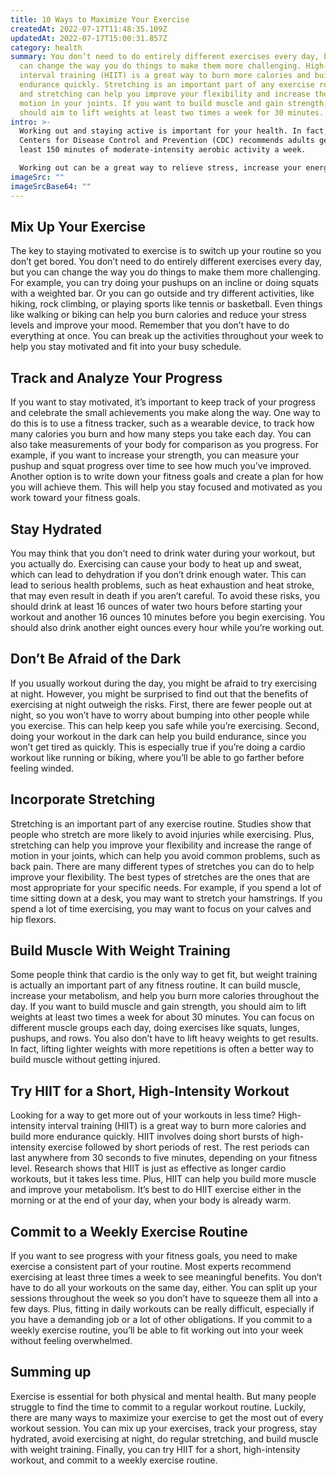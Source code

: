 ```yaml
---
title: 10 Ways to Maximize Your Exercise
createdAt: 2022-07-17T11:48:35.109Z
updatedAt: 2022-07-17T15:00:31.857Z
category: health
summary: You don’t need to do entirely different exercises every day, but you
  can change the way you do things to make them more challenging. High-intensity
  interval training (HIIT) is a great way to burn more calories and build more
  endurance quickly. Stretching is an important part of any exercise routine,
  and stretching can help you improve your flexibility and increase the range of
  motion in your joints. If you want to build muscle and gain strength, you
  should aim to lift weights at least two times a week for 30 minutes.
intro: >-
  Working out and staying active is important for your health. In fact, the
  Centers for Disease Control and Prevention (CDC) recommends adults get at
  least 150 minutes of moderate-intensity aerobic activity a week. 

  Working out can be a great way to relieve stress, increase your energy, and even improve your mental well-being. Don’t let a hectic schedule or fear of getting started stop you from exercising. There are many ways to maximize your exercise routine to make the most out of every workout session. If you want to see an improvement in how fast you can run, how many pushups you can do, or how many times you can climb stairs without getting winded, read on for some great tips on how to make that happen!
imageSrc: ""
imageSrcBase64: ""
---
```


## Mix Up Your Exercise

The key to staying motivated to exercise is to switch up your routine so you don’t get bored. You don’t need to do entirely different exercises every day, but you can change the way you do things to make them more challenging. For example, you can try doing your pushups on an incline or doing squats with a weighted bar. Or you can go outside and try different activities, like hiking, rock climbing, or playing sports like tennis or basketball. Even things like walking or biking can help you burn calories and reduce your stress levels and improve your mood. Remember that you don’t have to do everything at once. You can break up the activities throughout your week to help you stay motivated and fit into your busy schedule.

## Track and Analyze Your Progress

If you want to stay motivated, it’s important to keep track of your progress and celebrate the small achievements you make along the way. One way to do this is to use a fitness tracker, such as a wearable device, to track how many calories you burn and how many steps you take each day. You can also take measurements of your body for comparison as you progress. For example, if you want to increase your strength, you can measure your pushup and squat progress over time to see how much you’ve improved. Another option is to write down your fitness goals and create a plan for how you will achieve them. This will help you stay focused and motivated as you work toward your fitness goals.

## Stay Hydrated

You may think that you don’t need to drink water during your workout, but you actually do. Exercising can cause your body to heat up and sweat, which can lead to dehydration if you don’t drink enough water. This can lead to serious health problems, such as heat exhaustion and heat stroke, that may even result in death if you aren’t careful. To avoid these risks, you should drink at least 16 ounces of water two hours before starting your workout and another 16 ounces 10 minutes before you begin exercising. You should also drink another eight ounces every hour while you’re working out.

## Don’t Be Afraid of the Dark

If you usually workout during the day, you might be afraid to try exercising at night. However, you might be surprised to find out that the benefits of exercising at night outweigh the risks. First, there are fewer people out at night, so you won’t have to worry about bumping into other people while you exercise. This can help keep you safe while you’re exercising. Second, doing your workout in the dark can help you build endurance, since you won’t get tired as quickly. This is especially true if you’re doing a cardio workout like running or biking, where you’ll be able to go farther before feeling winded.

## Incorporate Stretching

Stretching is an important part of any exercise routine. Studies show that people who stretch are more likely to avoid injuries while exercising. Plus, stretching can help you improve your flexibility and increase the range of motion in your joints, which can help you avoid common problems, such as back pain. There are many different types of stretches you can do to help improve your flexibility. The best types of stretches are the ones that are most appropriate for your specific needs. For example, if you spend a lot of time sitting down at a desk, you may want to stretch your hamstrings. If you spend a lot of time exercising, you may want to focus on your calves and hip flexors.

## Build Muscle With Weight Training

Some people think that cardio is the only way to get fit, but weight training is actually an important part of any fitness routine. It can build muscle, increase your metabolism, and help you burn more calories throughout the day. If you want to build muscle and gain strength, you should aim to lift weights at least two times a week for about 30 minutes. You can focus on different muscle groups each day, doing exercises like squats, lunges, pushups, and rows. You also don’t have to lift heavy weights to get results. In fact, lifting lighter weights with more repetitions is often a better way to build muscle without getting injured.

## Try HIIT for a Short, High-Intensity Workout

Looking for a way to get more out of your workouts in less time? High-intensity interval training (HIIT) is a great way to burn more calories and build more endurance quickly. HIIT involves doing short bursts of high-intensity exercise followed by short periods of rest. The rest periods can last anywhere from 30 seconds to five minutes, depending on your fitness level. Research shows that HIIT is just as effective as longer cardio workouts, but it takes less time. Plus, HIIT can help you build more muscle and improve your metabolism. It’s best to do HIIT exercise either in the morning or at the end of your day, when your body is already warm.

## Commit to a Weekly Exercise Routine

If you want to see progress with your fitness goals, you need to make exercise a consistent part of your routine. Most experts recommend exercising at least three times a week to see meaningful benefits. You don’t have to do all your workouts on the same day, either. You can split up your sessions throughout the week so you don’t have to squeeze them all into a few days. Plus, fitting in daily workouts can be really difficult, especially if you have a demanding job or a lot of other obligations. If you commit to a weekly exercise routine, you’ll be able to fit working out into your week without feeling overwhelmed.

## Summing up

Exercise is essential for both physical and mental health. But many people struggle to find the time to commit to a regular workout routine. Luckily, there are many ways to maximize your exercise to get the most out of every workout session. You can mix up your exercises, track your progress, stay hydrated, avoid exercising at night, do regular stretching, and build muscle with weight training. Finally, you can try HIIT for a short, high-intensity workout, and commit to a weekly exercise routine.
